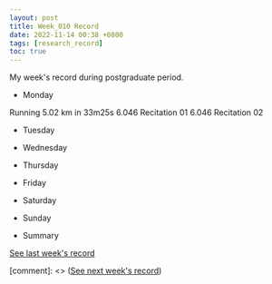 ```yaml
---
layout: post
title: Week_010 Record
date: 2022-11-14 00:38 +0800
tags: [research_record]
toc: true
---
```


My  week's record during postgraduate period.

- Monday

Running 5.02 km in 33m25s
6.046 Recitation 01
6.046 Recitation 02

- Tuesday

- Wednesday

- Thursday

- Friday

- Saturday

- Sunday

- Summary

[See last week's record](https://zhengtongdu.github.io/2022/11/07/Week_009_Record/)

[comment]: <> ([See next week's record](https://zhengtongdu.github.io/2022/0//Week__Record/))
